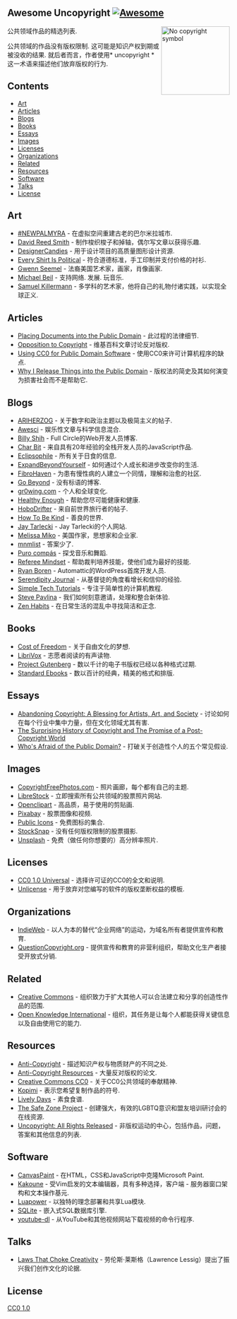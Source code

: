 ## Awesome Uncopyright [![Awesome](https://cdn.rawgit.com/sindresorhus/awesome/d7305f38d29fed78fa85652e3a63e154dd8e8829/media/badge.svg)](https://github.com/sindresorhus/awesome)

[<img src="https://upload.wikimedia.org/wikipedia/commons/6/62/PD-icon.svg" alt="No copyright symbol" align="right" width="155">](http://questioncopyright.org/)

公共领域作品的精选列表.

 公共领域的作品没有版权限制.  这可能是知识产权到期或被没收的结果.  就后者而言，作者使用* uncopyright *这一术语来描述他们放弃版权的行为.

## Contents

- [Art](#art)
- [Articles](#articles)
- [Blogs](#blogs)
- [Books](#books)
- [Essays](#essays)
- [Images](#images)
- [Licenses](#licenses)
- [Organizations](#organizations)
- [Related](#related)
- [Resources](#resources)
- [Software](#software)
- [Talks](#talks)
- [License](#license)

## Art

- [#NEWPALMYRA](http://www.newpalmyra.org/) - 在虚拟空间重建古老的巴尔米拉城市.
- [David Reed Smith](http://www.davidreedsmith.com/UncopyrightNotice.htm) - 制作梭织梭子和掉轴，偶尔写文章以获得乐趣.
- [DesignerCandies](http://designercandies.net/uncopyright/) - 用于设计项目的高质量图形设计资源.
- [Every Shirt Is Political](https://everyshirtispolitical.com/) - 符合道德标准，手工印制并支付价格的衬衫.
- [Gwenn Seemel](http://www.gwennseemel.com/index.php/copyright/) - 法裔美国艺术家，画家，肖像画家.
- [Michael Beil](http://michaelbeil.com/uncopyright)   - 支持网络.  发展.  玩音乐.
- [Samuel Killermann](https://www.samuelkillermann.com/) - 多学科的艺术家，他将自己的礼物付诸实践，以实现全球正义.

## Articles

- [Placing Documents into the Public Domain](https://cr.yp.to/publicdomain.html) - 此过程的法律细节.
- [Opposition to Copyright](https://en.wikipedia.org/wiki/Opposition_to_copyright) - 维基百科文章讨论反对版权.
- [Using CC0 for Public Domain Software](https://creativecommons.org/2011/04/15/using-cc0-for-public-domain-software/) - 使用CC0来许可计算机程序的缺点.
- [Why I Release Things into the Public Domain](https://alexcabal.com/why-i-release-things-into-the-public-domain) - 版权法的简史及其如何演变为损害社会而不是帮助它.

## Blogs

- [ARIHERZOG](http://ariherzog.com/) - 关于数字和政治主题以及极简主义的帖子.
- [Awesci](http://awesci.com/uncopyright/) - 娱乐性文章与科学信息混合.
- [Billy Shih](http://www.billyshih.com/uncopyright/) -  Full Circle的Web开发人员博客.
- [Char Bit](http://charb.it/uncopyright/) - 来自具有20年经验的全栈开发人员的JavaScript作品.
- [Eclipsophile](http://eclipsophile.com/) - 所有关于日食的信息.
- [ExpandBeyondYourself](http://www.expandbeyondyourself.com/uncopyright/) - 如何通过个人成长和进步改变你的生活.
- [FibroHaven](http://www.fibrohaven.com/uncopyright/) - 为患有慢性病的人建立一个同情，理解和治愈的社区.
- [Go Beyond](http://go-beyond.org/) - 没有标语的博客.
- [gr0wing.com](http://www.gr0wing.com/uncopyright/) - 个人和全球变化.
- [Healthy Enough](http://healthyenough.net/) - 帮助您尽可能健康和健康.
- [HoboDrifter](http://www.hobodrifter.com/uncopyright/) - 来自前世界旅行者的帖子.
- [How To Be Kind](http://www.howtobekind.info/uncopyright/) - 善良的世界.
- [Jay Tarlecki](http://jaytarlecki.com/uncopyright/attribution/) -  Jay Tarlecki的个人网站.
- [Melissa Miko](http://www.melissamiko.com/uncopyright/) - 美国作家，思想家和企业家.
- [mnmlist](http://mnmlist.com/uncopyright/) - 答案少了.
- [Puro compás](http://www.stafforini.com/tango/uncopyright/) - 探戈音乐和舞蹈.
- [Referee Mindset](http://refereemindset.com/uncopyright) - 帮助裁判培养技能，使他们成为最好的技能.
- [Ryan Boren](https://boren.blog/uncopyright/) -  Automattic的WordPress首席开发人员.
- [Serendipity Journal](https://dugmugg.wordpress.com/uncopyright/) - 从基督徒的角度看增长和信仰的经验.
- [Simple Tech Tutorials](https://simpletechtutorials.blogspot.com/p/uncopyright.html) - 专注于简单性的计算机教程.
- [Steve Pavlina](http://www.stevepavlina.com/uncopyright-notice/) - 我们如何刻意邀请，处理和整合新体验.
- [Zen Habits](https://zenhabits.net/uncopyright/) - 在日常生活的混乱中寻找简洁和正念.

## Books

- [Cost of Freedom](http://costoffreedom.cc/) - 关于自由文化的梦想.
- [LibriVox](https://librivox.org/) - 志愿者阅读的有声读物.
- [Project Gutenberg](https://www.gutenberg.org/) - 数以千计的电子书版权已经以各种格式过期.
- [Standard Ebooks](https://standardebooks.org/) - 数以百计的经典，精美的格式和排版.

## Essays

- [Abandoning Copyright: A Blessing for Artists, Art, and Society](http://www.culturelink.org/news/members/2005/members2005-011.html) - 讨论如何在每个行业中集中力量，但在文化领域尤其有害.
- [The Surprising History of Copyright and The Promise of a Post-Copyright World](https://questioncopyright.org/promise)
- [Who's Afraid of the Public Domain?](https://stpeter.im/writings/essays/publicdomain.html) - 打破关于创造性个人的五个常见假设.

## Images

- [CopyrightFreePhotos.com](http://www.copyrightfreephotos.com/) - 照片画廊，每个都有自己的主题.
- [LibreStock](http://librestock.com/) - 立即搜索所有公共领域的股票照片网站.
- [Openclipart](https://openclipart.org/share) - 高品质，易于使用的剪贴画.
- [Pixabay](https://pixabay.com/en/service/faq/) - 股票图像和视频.
- [Public Icons](http://publicicons.org/) - 免费图标的集合.
- [StockSnap](https://stocksnap.io/license) - 没有任何版权限制的股票摄影.
- [Unsplash](https://unsplash.com/license) - 免费（做任何你想要的）高分辨率照片.

## Licenses

- [CC0 1.0 Universal](https://choosealicense.com/licenses/cc0-1.0/) - 选择许可证的CC0的全文和说明.
- [Unlicense](http://unlicense.org/) - 用于放弃对您编写的软件的版权垄断权益的模板.

## Organizations

- [IndieWeb](https://indieweb.org/IndieWebCamp:Copyrights) - 以人为本的替代“企业网络”的运动，为域名所有者提供宣传和教育.
- [QuestionCopyright.org](http://questioncopyright.org/) - 提供宣传和教育的非营利组织，帮助文化生产者接受开放式分销.

## Related

- [Creative Commons](https://creativecommons.org/) - 组织致力于扩大其他人可以合法建立和分享的创造性作品的范围.
- [Open Knowledge International](https://okfn.org/) - 组织，其任务是让每个人都能获得关键信息以及自由使用它的能力.

## Resources

- [Anti-Copyright](https://www.anticopyright.com/) - 描述知识产权与物质财产的不同之处.
- [Anti-Copyright Resources](http://praxeology.net/anticopyright.htm) - 大量反对版权的​​论文.
- [Creative Commons CC0](https://creativecommons.org/share-your-work/public-domain/cc0/) - 关于CC0公共领域的奉献精神.
- [Kopimi](http://kopimi.com/) - 表示您希望复制作品的符号.
- [Lively Days](http://livelydays.com/) - 素食食谱.
- [The Safe Zone Project](https://thesafezoneproject.com/help/uncopyright/) - 创建强大，有效的LGBTQ意识和盟友培训研讨会的在线资源.
- [Uncopyright: All Rights Released](http://uncopyright.org/) - 非版权运动的中心，包括作品，问题，答案和其他信息的列表.

## Software

- [CanvasPaint](http://sigilmaster.com/) - 在HTML，CSS和JavaScript中克隆Microsoft Paint.
- [Kakoune](https://github.com/mawww/kakoune/blob/master/UNLICENSE) - 受Vim启发的文本编辑器，具有多种选择，客户端 - 服务器窗口架构和文本操作基元.
- [Luapower](https://luapower.com/) - 以独特的理念部署和共享Lua模块.
- [SQLite](https://sqlite.org/copyright.html) - 嵌入式SQL数据库引擎.
- [youtube-dl](https://rg3.github.io/youtube-dl/about.html) - 从YouTube和其他视频网站下载视频的命令行程序.

## Talks

- [Laws That Choke Creativity](https://www.youtube.com/watch?v=7Q25-S7jzgs) - 劳伦斯·莱斯格（Lawrence Lessig）提出了振兴我们创作文化的论据.

## License

[CC0 1.0](https://creativecommons.org/publicdomain/zero/1.0/)
